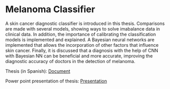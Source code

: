 # Melanoma Classifier

A skin cancer diagnostic classifier is introduced in this thesis. Comparisons are made with several models, showing ways to solve
imabalance data in clinical data. In addition, the importance of calibrating the classification models is implemented and explained. A 
Bayesian neural networks are implemented that allows the incorporation of other factors that influence skin cancer.
Finally, it is discussed that a diagnosis with the help of CNN with Bayesian NN can be beneficial and more accurate,
improving the diagnostic accuracy of doctors in the detection of melanoma.

Thesis (in Spanish): [Document](Memoria_del_TFT.pdf)

Power point presentation of thesis: [Presentation](TFT_Prashant.pptx)
